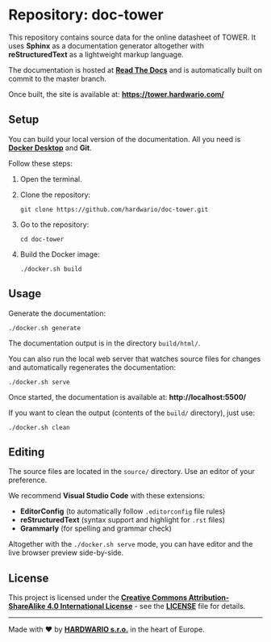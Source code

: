 # Repository: doc-tower

This repository contains source data for the online datasheet of TOWER. It uses **Sphinx** as a documentation generator altogether with **reStructuredText** as a lightweight markup language.

The documentation is hosted at [**Read The Docs**](https://readthedocs.org/) and is automatically built on commit to the master branch.

Once built, the site is available at: **https://tower.hardwario.com/**


## Setup

You can build your local version of the documentation. All you need is [**Docker Desktop**](https://www.docker.com/products/docker-desktop) and **Git**.

Follow these steps:

1. Open the terminal.

1. Clone the repository:

       git clone https://github.com/hardwario/doc-tower.git

1. Go to the repository:

       cd doc-tower

1. Build the Docker image:

       ./docker.sh build


## Usage

Generate the documentation:

    ./docker.sh generate

The documentation output is in the directory `build/html/`.

You can also run the local web server that watches source files for changes and automatically regenerates the documentation:

    ./docker.sh serve

Once started, the documentation is available at: **http://localhost:5500/**

If you want to clean the output (contents of the `build/` directory), just use:

    ./docker.sh clean


## Editing

The source files are located in the `source/` directory. Use an editor of your preference.

We recommend **Visual Studio Code** with these extensions:

* **EditorConfig** (to automatically follow `.editorconfig` file rules)
* **reStructuredText** (syntax support and highlight for `.rst` files)
* **Grammarly** (for spelling and grammar check)

Altogether with the `./docker.sh serve` mode, you can have editor and the live browser preview side-by-side.


## License

This project is licensed under the [**Creative Commons Attribution-ShareAlike 4.0 International License**](https://creativecommons.org/licenses/by-sa/4.0/) - see the [**LICENSE**](LICENSE) file for details.

---

Made with ❤️ by [**HARDWARIO s.r.o.**](https://www.hardwario.com/) in the heart of Europe.
